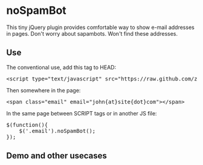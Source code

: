 <h1>noSpamBot</h1>
<p>
This tiny jQuery plugin provides comfortable way to show e-mail addresses in pages.
Don't worry about sapambots. Won't find these addresses.
</p>

<h2>Use</h2>
<p>
  The conventional use, add this tag to HEAD:
  <pre>
&lt;script type="text/javascript" src="https://raw.github.com/zsoltlengyelit/noSpamBot/master/jquery.noSpamBot.js"&gt;&lt;/script&gt; 
</pre>
Then somewhere in the page:
<pre>
&lt;span class="email" email="john{at}site{dot}com"&gt;&lt;/span&gt;
</pre>
In the same page between SCRIPT tags or in another JS file:
<pre>
$(function(){
    $('.email').noSpamBot();
});
</pre>
</p>
<h2>Demo and other usecases</h2>
<http://jsfiddle.net/pzv8g/42/embedded/result/>
